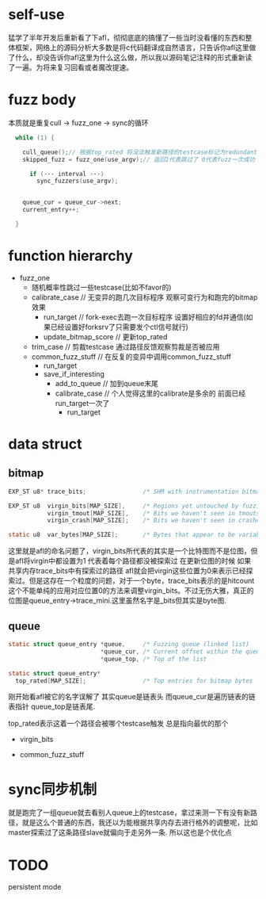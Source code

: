 # self-use
猛学了半年开发后重新看了下afl，彻彻底底的搞懂了一些当时没看懂的东西和整体框架，网络上的源码分析大多数是将c代码翻译成自然语言，只告诉你afl这里做了什么，却没告诉你afl这里为什么这么做，所以我以源码笔记注释的形式重新读了一遍。为将来复习回看或者魔改提速。

# fuzz body

本质就是重复cull -> fuzz_one -> sync的循环
```c
  while (1) {

    cull_queue();// 根据top_rated 将没法触发新路径的testcase标记为redundant(选出最小集可以触发最大路径覆盖率的testcase)
    skipped_fuzz = fuzz_one(use_argv);// 返回1代表跳过了 0代表fuzz一次成功

      if (··· interval ···)
        sync_fuzzers(use_argv);


    queue_cur = queue_cur->next;
    current_entry++;

  }

```
# function hierarchy
- fuzz_one
    - 随机概率性跳过一些testcase(比如不favor的)
    - calibrate_case                // 无变异的跑几次目标程序 观察可变行为和跑完的bitmap效果
        - run_target                // fork-exec去跑一次目标程序 设置好相应的fd并通信(如果已经设置好forksrv了只需要发个ctl信号就行)
        - update_bitmap_score       // 更新top_rated
    - trim_case                     // 剪裁testcase 通过路径反馈观察剪裁是否被应用
    - common_fuzz_stuff             // 在反复的变异中调用common_fuzz_stuff
        - run_target
        - save_if_interesting
            - add_to_queue          // 加到queue末尾
            - calibrate_case        // 个人觉得这里的calibrate是多余的 前面已经run_target一次了
                - run_target        

# data struct 

## bitmap

```c
EXP_ST u8* trace_bits;                /* SHM with instrumentation bitmap  */

EXP_ST u8  virgin_bits[MAP_SIZE],     /* Regions yet untouched by fuzzing */
           virgin_tmout[MAP_SIZE],    /* Bits we haven't seen in tmouts   */
           virgin_crash[MAP_SIZE];    /* Bits we haven't seen in crashes  */

static u8  var_bytes[MAP_SIZE];       /* Bytes that appear to be variable */
```
这里就是afl的命名问题了，virgin_bits所代表的其实是一个比特图而不是位图，但是afl将virgin中都设置为1 代表着每个路径都没被探索过 在更新位图的时候 如果共享内存trace_bits中有探索过的路径 afl就会把virgin这些位置为0来表示已经探索过。但是这存在一个粒度的问题，对于一个byte，trace_bits表示的是hitcount 这个不能单纯的应用对应位置0的方法来调整virgin_bits。不过无伤大雅，真正的位图是queue_entry->trace_mini.这里虽然名字是_bits但其实是byte图.


## queue

```c
static struct queue_entry *queue,     /* Fuzzing queue (linked list)      */
                          *queue_cur, /* Current offset within the queue  */
                          *queue_top, /* Top of the list                  */

static struct queue_entry*
  top_rated[MAP_SIZE];                /* Top entries for bitmap bytes     */
```
刚开始看afl被它的名字误解了 其实queue是链表头 而queue_cur是遍历链表的链表指针 queue_top是链表尾.

top_rated表示这着一个路径会被哪个testcase触发 总是指向最优的那个

- virgin_bits

- common_fuzz_stuff


# sync同步机制
就是跑完了一组queue就去看别人queue上的testcase，拿过来测一下有没有新路径，就是这么个普通的东西，我还以为能根据共享内存去进行格外的调整呢，比如master探索过了这条路径slave就偏向于走另外一条. 所以这也是个优化点



# TODO
persistent mode